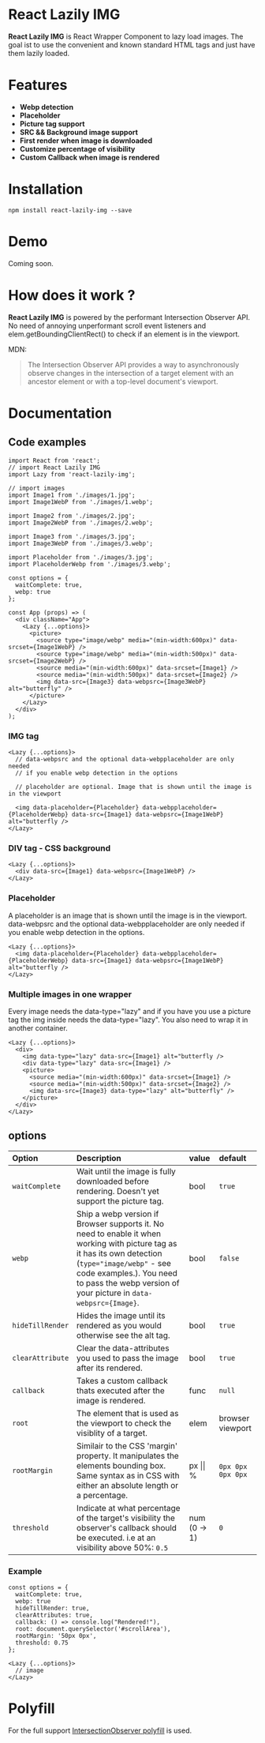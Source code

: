 # React Lazily IMG
**React Lazily IMG** is React Wrapper Component to lazy load images. The goal ist to use the convenient and known standard HTML tags and just have them lazily loaded.

# Features
* **Webp detection**
* **Placeholder** 
* **Picture tag support**
* **SRC && Background image support**
* **First render when image is downloaded**
* **Customize percentage of visibility**
* **Custom Callback when image is rendered**

# Installation
`npm install react-lazily-img --save`

# Demo
Coming soon.

# How does it work ?
**React Lazily IMG** is powered by the performant Intersection Observer API. No need of annoying unperformant scroll event listeners and elem.getBoundingClientRect() to check if an element is in the viewport.

MDN: 
>The Intersection Observer API provides a way to asynchronously observe changes in the intersection of a target element with an ancestor element or with a top-level document's viewport.

# Documentation

## Code examples
```
import React from 'react';
// import React Lazily IMG
import Lazy from 'react-lazily-img';

// import images
import Image1 from './images/1.jpg';
import Image1WebP from './images/1.webp';

import Image2 from './images/2.jpg';
import Image2WebP from './images/2.webp';

import Image3 from './images/3.jpg';
import Image3WebP from './images/3.webp';

import Placeholder from './images/3.jpg';
import PlaceholderWebp from './images/3.webp';

const options = {
  waitComplete: true, 
  webp: true
};

const App (props) => (
  <div className="App">
    <Lazy {...options}>
      <picture>
        <source type="image/webp" media="(min-width:600px)" data-srcset={Image1WebP} />
        <source type="image/webp" media="(min-width:500px)" data-srcset={Image2WebP} />
        <source media="(min-width:600px)" data-srcset={Image1} />
        <source media="(min-width:500px)" data-srcset={Image2} />
        <img data-src={Image3} data-webpsrc={Image3WebP} alt="butterfly" />
      </picture>
    </Lazy>
  </div>
);
```
### IMG tag
```
<Lazy {...options}>
  // data-webpsrc and the optional data-webpplaceholder are only needed 
  // if you enable webp detection in the options

  // placeholder are optional. Image that is shown until the image is in the viewport

  <img data-placeholder={Placeholder} data-webpplaceholder={PlaceholderWebp} data-src={Image1} data-webpsrc={Image1WebP} alt="butterfly />
</Lazy>
```
### DIV tag - CSS background
```
<Lazy {...options}>
  <div data-src={Image1} data-webpsrc={Image1WebP} />
</Lazy>
```
### Placeholder
A placeholder is an image that is shown until the image is in the viewport.
data-webpsrc and the optional data-webpplaceholder are only needed if you enable webp detection in the options.
```
<Lazy {...options}>
  <img data-placeholder={Placeholder} data-webpplaceholder={PlaceholderWebp} data-src={Image1} data-webpsrc={Image1WebP} alt="butterfly />
</Lazy>
```
### Multiple images in one wrapper
Every image needs the data-type="lazy" and if you have you use a picture tag the img inside needs the data-type="lazy".
You also need to wrap it in another container.
```
<Lazy {...options}>
  <div>
    <img data-type="lazy" data-src={Image1} alt="butterfly />
    <div data-type="lazy" data-src={Image1} />
    <picture>
      <source media="(min-width:600px)" data-srcset={Image1} />
      <source media="(min-width:500px)" data-srcset={Image2} />
      <img data-src={Image3} data-type="lazy" alt="butterfly" />
    </picture>
  </div>
</Lazy>
```
## options
|Option|Description|value|default|
|:-----|:-----|:-----|:-----|
|`waitComplete`|Wait until the image is fully downloaded before rendering. Doesn't yet support the picture tag.|bool|`true`|
|`webp`|Ship a webp version if Browser supports it. No need to enable it when working with picture tag as it has its own detection (`type="image/webp"` - see code examples.). You need to pass the webp version of your picture in `data-webpsrc={Image}`.|bool|`false`|
|`hideTillRender`|Hides the image until its rendered as you would otherwise see the alt tag.|bool|`true`|
|`clearAttribute`|Clear the data-attributes you used to pass the image after its rendered.|bool|`true`|
|`callback`|Takes a custom callback thats executed after the image is rendered.|func|`null`|
|`root`|The element that is used as the viewport to check the visiblity of a target.|elem|browser viewport|
|`rootMargin`|Similair to the CSS 'margin' property. It manipulates the elements bounding box. Same syntax as in CSS with either an absolute length or a percentage.|px \|\| %|`0px 0px 0px 0px`|
|`threshold`|Indicate at what percentage of the target's visibility the observer's callback should be executed. i.e at an visibility above 50%: `0.5`|num (0 -> 1)|`0`|

### Example
```
const options = {
  waitComplete: true, 
  webp: true
  hideTillRender: true,
  clearAttributes: true,
  callback: () => console.log("Rendered!"),
  root: document.querySelector('#scrollArea'),
  rootMargin: '50px 0px',
  threshold: 0.75
};

<Lazy {...options}>
  // image
</Lazy>
```


# Polyfill
For the full support [IntersectionObserver polyfill](https://github.com/w3c/IntersectionObserver/tree/master/polyfill) is used.